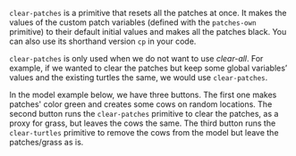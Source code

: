 `clear-patches` is a primitive that resets all the patches at once. It makes the values of the custom patch variables (defined with the `patches-own` primitive) to their default initial values and makes all the patches black. You can also use its shorthand version `cp` in your code. 



`clear-patches` is only used when we do not want to use *clear-all*. For example, if we wanted to clear the patches but keep some global variables’ values and the existing turtles the same, we would use `clear-patches`. 



In the model example below, we have three buttons. The first one makes patches' color green and creates some cows on random locations. The second button runs the `clear-patches` primitive to clear the patches, as a proxy for grass, but leaves the cows the same. The third button runs the `clear-turtles` primitive to remove the cows from the model but leave the patches/grass as is. 